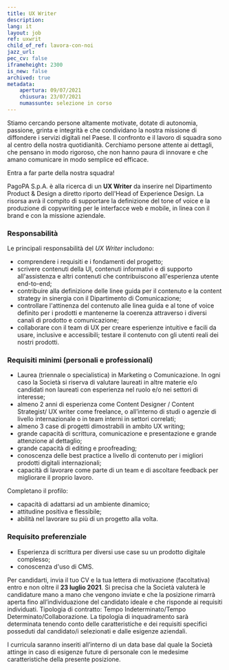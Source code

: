 ```yaml
---
title: UX Writer 
description:
lang: it
layout: job
ref: uxwrit
child_of_ref: lavora-con-noi
jazz_url: 
pec_cv: false
iframeheight: 2300
is_new: false
archived: true
metadata:
    apertura: 09/07/2021
    chiusura: 23/07/2021
    numassunte: selezione in corso
---
```


Stiamo cercando persone altamente motivate, dotate di autonomia, passione, grinta e integrità e che condividano la nostra missione di diffondere i servizi digitali nel Paese. 
Il confronto e il lavoro di squadra sono al centro della nostra quotidianità. 
Cerchiamo persone attente ai dettagli, che pensano in modo rigoroso, che non hanno paura di innovare e che amano comunicare in modo semplice ed efficace.

Entra a far parte della nostra squadra!

PagoPA S.p.A. è alla ricerca di un **UX Writer** da inserire nel Dipartimento Product & Design a diretto riporto dell'Head of Experience Design. La risorsa avrà il compito di supportare la definizione del tone of voice e la produzione di copywriting per le interfacce web e mobile, in linea con il brand e con la missione aziendale.


### Responsabilità

Le principali responsabilità del _UX Writer_ includono:
- comprendere i requisiti e i fondamenti del progetto;
- scrivere contenuti della UI, contenuti informativi e di supporto all'assistenza e altri contenuti che contribuiscono all'esperienza utente end-to-end;
- contribuire alla definizione delle linee guida per il contenuto e la content strategy in sinergia con il Dipartimento di Comunicazione;
- controllare l'attinenza del contenuto alle linea guida e al tone of voice definito per i prodotti e mantenerne la coerenza attraverso i diversi canali di prodotto e comunicazione;
- collaborare con il team di UX per creare esperienze intuitive e facili da usare, inclusive e accessibili;
testare il contenuto con gli utenti reali dei nostri prodotti.

### Requisiti minimi (personali e professionali)

- Laurea (triennale o specialistica) in Marketing o Comunicazione. In ogni caso la Società si riserva di valutare laureati in altre materie e/o candidati non laureati con esperienza nel ruolo e/o nei settori di interesse;
- almeno 2 anni di esperienza come Content Designer / Content Strategist/ UX writer come freelance, o all’interno di studi o agenzie di livello internazionale o in team interni in settori correlati;
- almeno 3 case di progetti dimostrabili in ambito UX writing; 
- grande capacità di scrittura, comunicazione e presentazione e grande attenzione al dettaglio;
- grande capacità di editing e proofreading; 
- conoscenza delle best practice a livello di contenuto per i migliori prodotti digitali internazionali;
- capacità di lavorare come parte di un team e di ascoltare feedback per migliorare il proprio lavoro.

Completano il profilo:

- capacità di adattarsi ad un ambiente dinamico;
- attitudine positiva e flessibile;
- abilità nel lavorare su più di un progetto alla volta.

### Requisito preferenziale

- Esperienza di scrittura per diversi use case su un prodotto digitale complesso;
- conoscenza d'uso di CMS.

Per candidarti, invia il tuo CV e la tua lettera di motivazione (facoltativa) entro e non oltre il **23 luglio 2021**. Si precisa che la Società valuterà le candidature mano a mano che vengono inviate e che la posizione rimarrà aperta fino all’individuazione del candidato ideale e che risponde ai requisiti individuati.
Tipologia di contratto: Tempo Indeterminato/Tempo Determinato/Collaborazione. La tipologia di inquadramento sarà determinata tenendo conto delle caratteristiche e dei requisiti specifici posseduti dal candidato/i selezionati e dalle esigenze aziendali.
 
I curricula saranno inseriti all’interno di un data base dal quale la Società attinge in caso di esigenze future di personale con le medesime caratteristiche della presente posizione.
 
